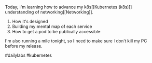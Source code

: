Today, I'm learning how to advance my k8s[[Kubernetes (k8s)]] understanding of networking[[Networking]]. 
1. How it's designed
2. Building my mental map of each service
3. How to get a pod to be publically accessible

I'm also running a mile tonight, so I need to make sure I don't kill my PC before my release. 



#dailylabs #kubernetes 